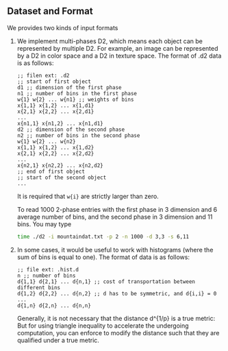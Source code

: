 ## Dataset and Format
We provides two kinds of input formats
1. We implement multi-phases D2, which means each object can be represented
   by multiple D2. For example, an image can be represented by a D2 in color
   space and a D2 in texture space. The format of .d2 data is as follows:
   ```emacs-lisp
   ;; filen ext: .d2
   ;; start of first object
   d1 ;; dimension of the first phase
   n1 ;; number of bins in the first phase
   w{1} w{2} ... w{n1} ;; weights of bins
   x{1,1} x{1,2} ... x{1,d1}
   x{2,1} x{2,2} ... x{2,d1}
   ...
   x{n1,1} x{n1,2} ... x{n1,d1}
   d2 ;; dimension of the second phase
   n2 ;; number of bins in the second phase
   w{1} w{2} ... w{n2} 
   x{1,1} x{1,2} ... x{1,d2}
   x{2,1} x{2,2} ... x{2,d2}
   ...
   x{n2,1} x{n2,2} ... x{n2,d2}
   ;; end of first object
   ;; start of the second object
   ...
   ```
   It is required that `w{i}` are strictly larger than zero.
   
   To read 1000 2-phase entries with the first phase in 3 dimension
   and 6 average number of bins, and the second phase  in 3 dimension
   and 11 bins. You may type
   ```bash
   time ./d2 -i mountaindat.txt -p 2 -n 1000 -d 3,3 -s 6,11
   ```
2. In some cases, it would be useful to work with histograms (where the sum
   of bins is equal to one). The format of data is as follows:
   ```emacs-lisp
   ;; file ext: .hist.d
   n ;; number of bins
   d{1,1} d{2,1} ... d{n,1} ;; cost of transportation between different bins
   d{1,2} d{2,2} ... d{n,2} ;; d has to be symmetric, and d{i,i} = 0
   ...
   d{1,n} d{2,n} ... d{n,n}
   ```
   Generally, it is not necessary that the distance d^{1/p} is a true metric:
   But for using triangle inequality to accelerate the undergoing computation,
   you can enforce to modify the distance such that they are qualified under
   a true metric. 
